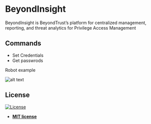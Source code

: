 # BeyondInsight
BeyondInsight is BeyondTrust’s platform for centralized management, reporting, and threat analytics for Privilege Access Management

## Commands
<ul class="commands_readme">
    <li>Set Credentials</li>
    <li>Get passwrods</li>
</ul>
Robot example

![alt text](https://i.imgur.com/cyGkH3B.png)


<h2>License</h2>

<p><a href="http://badges.mit-license.org" rel="nofollow"><img src="https://camo.githubusercontent.com/107590fac8cbd65071396bb4d04040f76cde5bde/687474703a2f2f696d672e736869656c64732e696f2f3a6c6963656e73652d6d69742d626c75652e7376673f7374796c653d666c61742d737175617265" alt="License" data-canonical-src="http://img.shields.io/:license-mit-blue.svg?style=flat-square" style="max-width:100%;"></a></p>

<ul>
  <li><strong><a href="http://opensource.org/licenses/mit-license.php" rel="nofollow">MIT license</a></strong></li>
</ul>  